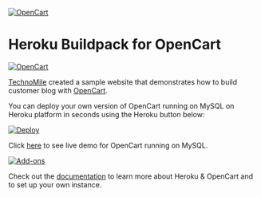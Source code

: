 [![OpenCart](http://technomile.github.io/img/cms_buildpack_github.png)](http://www.technomile.com)
# Heroku Buildpack for OpenCart

[![OpenCart](http://technomile.github.io/img/heroku_drupal.jpg)](http://www.technomile.com/heroku/opencart-buildpack)

[TechnoMile](http://www.technomile.com) created a sample website that demonstrates how to build customer blog with [OpenCart](http://www.opencart.org).

You can deploy your own version of OpenCart running on MySQL on Heroku platform in seconds using the Heroku button below:

[![Deploy](https://www.herokucdn.com/deploy/button.png)](https://heroku.com/deploy?template=https://github.com/technomile/Heroku-OpenCart-MySQL)

Click [here](http://heroku-opencart-mysql.herokuapp.com/) to see live demo for OpenCart running on MySQL.

[![Add-ons](http://technomile.github.io/img/drupal-buidpack.png)](http://www.technomile.com/heroku/opencart-buildpack)

Check out the [documentation](http://technomile.github.io/opencart/) to learn more about Heroku & OpenCart and to set up your own instance.